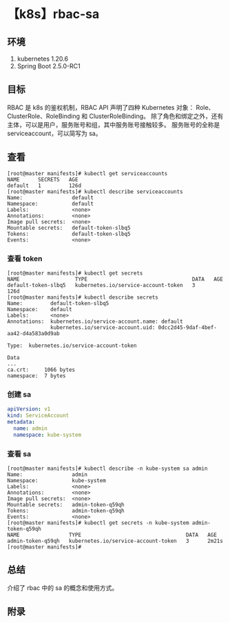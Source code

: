 # 【k8s】rbac-sa

## 环境

1. kubernetes 1.20.6
2. Spring Boot 2.5.0-RC1

## 目标

RBAC 是 k8s 的鉴权机制，RBAC API 声明了四种 Kubernetes 对象：
Role、ClusterRole、RoleBinding 和 ClusterRoleBinding。
除了角色和绑定之外，还有主体，可以是用户，服务账号和组，其中服务账号接触较多。
服务账号的全称是 serviceaccount，可以简写为 sa。

## 查看

```
[root@master manifests]# kubectl get serviceaccounts
NAME      SECRETS   AGE
default   1         126d
[root@master manifests]# kubectl describe serviceaccounts
Name:                default
Namespace:           default
Labels:              <none>
Annotations:         <none>
Image pull secrets:  <none>
Mountable secrets:   default-token-slbq5
Tokens:              default-token-slbq5
Events:              <none>
```

### 查看 token

```
[root@master manifests]# kubectl get secrets
NAME                  TYPE                                  DATA   AGE
default-token-slbq5   kubernetes.io/service-account-token   3      126d
[root@master manifests]# kubectl describe secrets
Name:         default-token-slbq5
Namespace:    default
Labels:       <none>
Annotations:  kubernetes.io/service-account.name: default
              kubernetes.io/service-account.uid: 0dcc2d45-9daf-4bef-aa42-d4a583a0d9ab

Type:  kubernetes.io/service-account-token

Data
...
ca.crt:     1066 bytes
namespace:  7 bytes

```

### 创建 sa

```yaml
apiVersion: v1
kind: ServiceAccount
metadata:
  name: admin
  namespace: kube-system
```

### 查看 sa

```
[root@master manifests]# kubectl describe -n kube-system sa admin
Name:                admin
Namespace:           kube-system
Labels:              <none>
Annotations:         <none>
Image pull secrets:  <none>
Mountable secrets:   admin-token-q59qh
Tokens:              admin-token-q59qh
Events:              <none>
[root@master manifests]# kubectl get secrets -n kube-system admin-token-q59qh
NAME                TYPE                                  DATA   AGE
admin-token-q59qh   kubernetes.io/service-account-token   3      2m21s
[root@master manifests]#

```

## 总结

介绍了 rbac 中的 sa 的概念和使用方式。

## 附录
